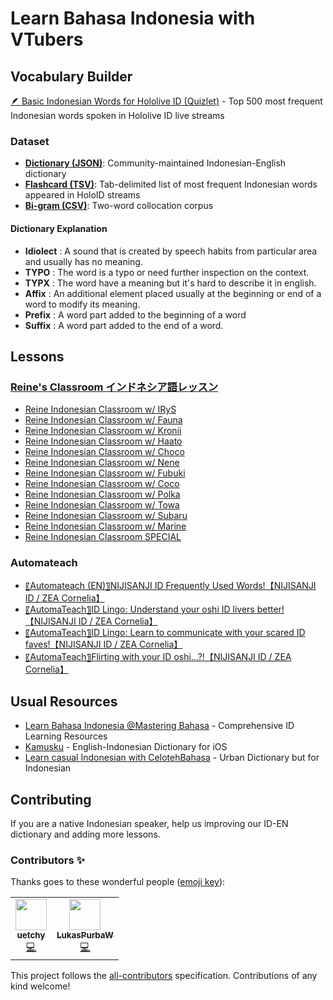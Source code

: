 # Learn Bahasa Indonesia with VTubers

## Vocabulary Builder

[🪶 Basic Indonesian Words for Hololive ID (Quizlet)](https://quizlet.com/_bnlcg7?x=1qqt&i=1euf7y) - Top 500 most frequent Indonesian words spoken in Hololive ID live streams

### Dataset

- **[Dictionary (JSON)](./dictionary/build/dictionary.json)**: Community-maintained Indonesian-English dictionary
- **[Flashcard (TSV)](./dictionary/build/flashcard.tsv)**: Tab-delimited list of most frequent Indonesian words appeared in HoloID streams
- **[Bi-gram (CSV)](./dictionary/build/bigram.csv)**: Two-word collocation corpus

#### Dictionary Explanation

- **Idiolect** : A sound that is created by speech habits from particular area and usually has no meaning.
- **TYPO** : The word is a typo or need further inspection on the context.
- **TYPX** : The word have a meaning but it's hard to describe it in english.
- **Affix** : An additional element placed usually at the beginning or end of a word to modify its meaning.
- **Prefix** : A word part added to the beginning of a word
- **Suffix** : A word part added to the end of a word.

## Lessons

### [Reine's Classroom インドネシア語レッスン](https://www.youtube.com/playlist?list=PLrALGrrF-6IXJmqtqVxjyUvOsFgIwrAwj)

- [Reine Indonesian Classroom w/ IRyS](https://www.youtube.com/watch?v=wsoCTHLgfek)
- [Reine Indonesian Classroom w/ Fauna](https://www.youtube.com/watch?v=6qxx91dcB8Y)
- [Reine Indonesian Classroom w/ Kronii](https://www.youtube.com/watch?v=kIb5mdTFK1I)
- [Reine Indonesian Classroom w/ Haato](https://www.youtube.com/watch?v=nP04fYGHG4A)
- [Reine Indonesian Classroom w/ Choco](https://www.youtube.com/watch?v=zVVh4o-vzeY)
- [Reine Indonesian Classroom w/ Nene](https://www.youtube.com/watch?v=-xPB9ivpKoQ)
- [Reine Indonesian Classroom w/ Fubuki](https://www.youtube.com/watch?v=qMQwA-tgeXY)
- [Reine Indonesian Classroom w/ Coco](https://www.youtube.com/watch?v=QrHQdWgFZTk)
- [Reine Indonesian Classroom w/ Polka](https://www.youtube.com/watch?v=JjHTGgQDzyE)
- [Reine Indonesian Classroom w/ Towa](https://www.youtube.com/watch?v=0InNhljzzsA)
- [Reine Indonesian Classroom w/ Subaru](https://www.youtube.com/watch?v=UH36-bo0qKE)
- [Reine Indonesian Classroom w/ Marine](https://www.youtube.com/watch?v=R-LxzgPRK68)
- [Reine Indonesian Classroom SPECIAL](https://www.youtube.com/watch?v=GNWKINdJEXk)

### Automateach

- [〖Automateach (EN)〗NIJISANJI ID Frequently Used Words!【NIJISANJI ID / ZEA Cornelia】](https://www.youtube.com/watch?v=tpDWUcn_0WY)
- [〖AutomaTeach〗ID Lingo: Understand your oshi ID livers better!【NIJISANJI ID / ZEA Cornelia】](https://www.youtube.com/watch?v=dcAE0MeuVM8)
- [〖AutomaTeach〗ID Lingo: Learn to communicate with your scared ID faves!【NIJISANJI ID / ZEA Cornelia】](https://www.youtube.com/watch?v=HxotgInCm3Y)
- [〖AutomaTeach〗Flirting with your ID oshi...?!【NIJISANJI ID / ZEA Cornelia】](https://www.youtube.com/watch?v=MqkM0Gx36Z4)

## Usual Resources

- [Learn Bahasa Indonesia @Mastering Bahasa](https://masteringbahasa.com/) - Comprehensive ID Learning Resources
- [Kamusku](https://apps.apple.com/us/app/kamusku/id680456549) - English-Indonesian Dictionary for iOS
- [Learn casual Indonesian with CelotehBahasa](https://celotehbahasa.com/) - Urban Dictionary but for Indonesian

## Contributing

If you are a native Indonesian speaker, help us improving our ID-EN dictionary and adding more lessons.

### Contributors ✨

Thanks goes to these wonderful people ([emoji key](https://allcontributors.org/docs/en/emoji-key)):

<!-- ALL-CONTRIBUTORS-LIST:START - Do not remove or modify this section -->
<!-- prettier-ignore-start -->
<!-- markdownlint-disable -->
<table>
  <tr>
    <td align="center"><a href="https://github.com/uetchy"><img src="https://avatars.githubusercontent.com/u/431808?v=4?s=50" width="50px;" alt=""/><br /><sub><b>uetchy</b></sub></a><br /><a href="https://github.com/holodata/learn-bahasa-indonesia/commits?author=uetchy" title="Code">💻</a></td>
    <td align="center"><a href="https://github.com/LukasPurbaW"><img src="https://avatars.githubusercontent.com/u/72651891?v=4?s=50" width="50px;" alt=""/><br /><sub><b>LukasPurbaW</b></sub></a><br /><a href="https://github.com/holodata/learn-bahasa-indonesia/commits?author=LukasPurbaW" title="Code">💻</a></td>
  </tr>
</table>

<!-- markdownlint-restore -->
<!-- prettier-ignore-end -->

<!-- ALL-CONTRIBUTORS-LIST:END -->

This project follows the [all-contributors](https://github.com/all-contributors/all-contributors) specification. Contributions of any kind welcome!
